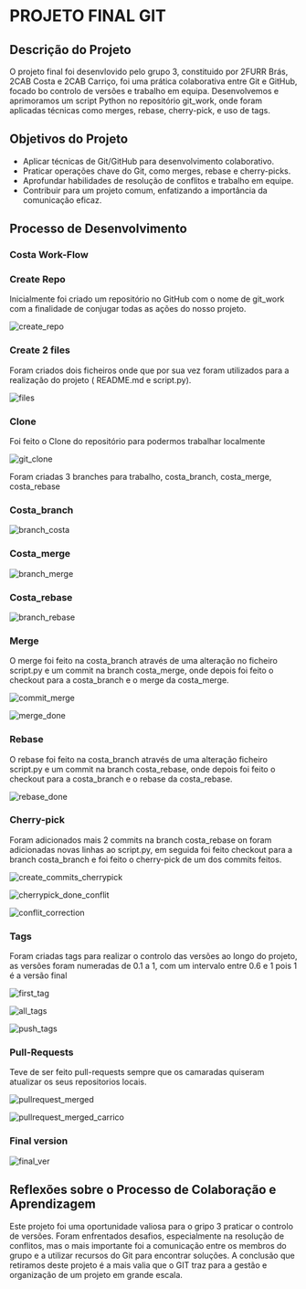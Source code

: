 # PROJETO FINAL GIT

## Descrição do Projeto 

O projeto final foi desenvlovido pelo grupo 3, constituido por 2FURR Brás, 2CAB Costa e 2CAB Carriço, foi uma prática colaborativa entre Git e GitHub, focado bo controlo de versões e trabalho em equipa. Desenvolvemos e aprimoramos um script Python no repositório git_work, onde foram aplicadas técnicas como merges, rebase, cherry-pick, e uso de tags.

## Objetivos do Projeto

- Aplicar técnicas de Git/GitHub para desenvolvimento colaborativo.
- Praticar operações chave do Git, como merges, rebase e cherry-picks.
- Aprofundar habilidades de resolução de conflitos e trabalho em equipe.
- Contribuir para um projeto comum, enfatizando a importância da comunicação eficaz.

## Processo de Desenvolvimento

### Costa Work-Flow

### Create Repo
Inicialmente foi criado um repositório no GitHub com o nome de git_work com a finalidade de conjugar todas as ações do nosso projeto.

![create_repo](https://github.com/nooblord26/git_work/assets/162144349/d1cc78fa-6382-4e10-9d19-3a3dd08a151a)

### Create 2 files
Foram criados dois ficheiros onde que por sua vez foram utilizados para a realização do projeto ( README.md e script.py).

![files](https://github.com/nooblord26/git_work/assets/162144349/227d9908-d98c-4e59-a785-6913a9cf79cb)

### Clone
Foi feito o Clone do repositório para podermos trabalhar localmente

![git_clone](https://github.com/nooblord26/git_work/assets/162144349/7850ea55-bf26-454d-8878-b798d6637eb2)

Foram criadas 3 branches para trabalho, costa_branch, costa_merge, costa_rebase

### Costa_branch

![branch_costa](https://github.com/nooblord26/git_work/assets/162144349/4a7053db-471c-4421-aab1-04fa5b258e51)

### Costa_merge

![branch_merge](https://github.com/nooblord26/git_work/assets/162144349/47961c8b-d4ab-4f0c-bb5c-9251d69563f3)

### Costa_rebase

![branch_rebase](https://github.com/nooblord26/git_work/assets/162144349/f5a9f534-1108-405b-94c6-7761a25be92f)

### Merge
O merge foi feito na costa_branch através de uma alteração no ficheiro script.py e um commit na branch costa_merge, onde depois foi feito o checkout para a costa_branch e o merge da costa_merge.

![commit_merge](https://github.com/nooblord26/git_work/assets/162144349/761a4ad9-2698-4d30-89a3-26ddbe4a136b)

![merge_done](https://github.com/nooblord26/git_work/assets/162144349/563411ca-d779-4c92-9ddb-19863703fc88)

### Rebase
O rebase foi feito na costa_branch através de uma alteração ficheiro script.py e um commit na branch costa_rebase, onde depois foi feito o checkout para a costa_branch e o rebase da costa_rebase.

![rebase_done](https://github.com/nooblord26/git_work/assets/162144349/f9bf1468-d015-45df-ad99-c181b2a5734a)

### Cherry-pick
Foram adicionados mais 2 commits na branch costa_rebase on foram adicionadas novas linhas ao script.py, em seguida foi feito checkout para a branch costa_branch e foi feito o cherry-pick de um dos commits feitos.

![create_commits_cherrypick](https://github.com/nooblord26/git_work/assets/162144349/6b0e5169-8059-4e10-8007-f8a786847068)

![cherrypick_done_conflit](https://github.com/nooblord26/git_work/assets/162144349/c27c3ff4-4e06-4a50-b1c9-1ba54eb6b337)

![conflit_correction](https://github.com/nooblord26/git_work/assets/162144349/ebae3efd-4934-4574-8b14-e4e396a7acfa)


### Tags
Foram criadas tags para realizar o controlo das versões ao longo do projeto, as versões foram numeradas de 0.1 a 1, com um intervalo entre 0.6 e 1 pois 1 é a versão final

![first_tag](https://github.com/nooblord26/git_work/assets/162144349/f4315ae6-f84d-4dd0-a39c-8cbbd3b9b0c9)

![all_tags](https://github.com/nooblord26/git_work/assets/162144349/8239d2a8-71aa-4109-b2cb-e94003429f4f)

![push_tags](https://github.com/nooblord26/git_work/assets/162144349/44331d48-48b6-4457-8f75-442364f5a20f)

### Pull-Requests
Teve de ser feito pull-requests sempre que os camaradas quiseram atualizar os seus repositorios locais.

![pullrequest_merged](https://github.com/nooblord26/git_work/assets/162144349/ae5e82c0-a7d6-465a-a482-e21491cb7143)

![pullrequest_merged_carrico](https://github.com/nooblord26/git_work/assets/162144349/a93a6485-d54d-4164-8f5d-84faf02b9033)

### Final version
![final_ver](https://github.com/nooblord26/git_work/assets/162144349/196548eb-2ee6-4d9f-897a-2b9330339967)


## Reflexões sobre o Processo de Colaboração e Aprendizagem
Este projeto foi uma oportunidade valiosa para o gripo 3 praticar o controlo de versões. Foram enfrentados desafios, especialmente na resolução de conflitos, mas o mais importante foi a comunicação entre os membros do grupo e a utilizar recursos do Git para encontrar soluções. A conclusão que retiramos deste projeto é a mais valia que o GIT traz para a gestão e organização de um projeto em grande escala.










